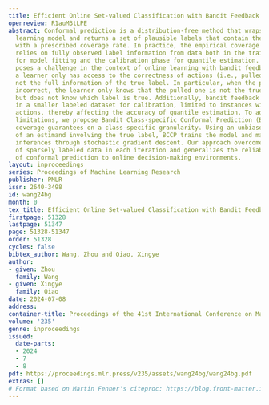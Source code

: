 ```yaml
---
title: Efficient Online Set-valued Classification with Bandit Feedback
openreview: R1auM3tLPE
abstract: Conformal prediction is a distribution-free method that wraps a given machine
  learning model and returns a set of plausible labels that contain the true label
  with a prescribed coverage rate. In practice, the empirical coverage achieved highly
  relies on fully observed label information from data both in the training phase
  for model fitting and the calibration phase for quantile estimation. This dependency
  poses a challenge in the context of online learning with bandit feedback, where
  a learner only has access to the correctness of actions (i.e., pulled an arm) but
  not the full information of the true label. In particular, when the pulled arm is
  incorrect, the learner only knows that the pulled one is not the true class label,
  but does not know which label is true. Additionally, bandit feedback further results
  in a smaller labeled dataset for calibration, limited to instances with correct
  actions, thereby affecting the accuracy of quantile estimation. To address these
  limitations, we propose Bandit Class-specific Conformal Prediction (BCCP), offering
  coverage guarantees on a class-specific granularity. Using an unbiased estimation
  of an estimand involving the true label, BCCP trains the model and makes set-valued
  inferences through stochastic gradient descent. Our approach overcomes the challenges
  of sparsely labeled data in each iteration and generalizes the reliability and applicability
  of conformal prediction to online decision-making environments.
layout: inproceedings
series: Proceedings of Machine Learning Research
publisher: PMLR
issn: 2640-3498
id: wang24bg
month: 0
tex_title: Efficient Online Set-valued Classification with Bandit Feedback
firstpage: 51328
lastpage: 51347
page: 51328-51347
order: 51328
cycles: false
bibtex_author: Wang, Zhou and Qiao, Xingye
author:
- given: Zhou
  family: Wang
- given: Xingye
  family: Qiao
date: 2024-07-08
address:
container-title: Proceedings of the 41st International Conference on Machine Learning
volume: '235'
genre: inproceedings
issued:
  date-parts:
  - 2024
  - 7
  - 8
pdf: https://proceedings.mlr.press/v235/assets/wang24bg/wang24bg.pdf
extras: []
# Format based on Martin Fenner's citeproc: https://blog.front-matter.io/posts/citeproc-yaml-for-bibliographies/
---
```

